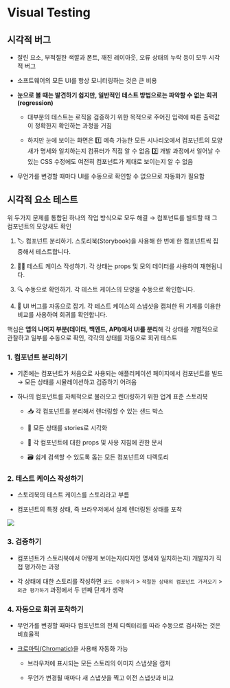# Visual Testing

## 시각적 버그

- 잘린 요소, 부적절한 색깔과 폰트, 깨진 레이아웃, 오류 상태의 누락 등이 모두 시각적 버그

- 소프트웨어의 모든 UI를 항상 모니터링하는 것은 큰 비용

- **눈으로 볼 때는 발견하기 쉽지만, 일반적인 테스트 방법으로는 파악할 수 없는 회귀(regression)**

  - 대부분의 테스트는 로직을 검증하기 위한 목적으로 주어진 입력에 따른 출력값이 정확한지 확인하는 과정을 거침

  - 하지만 눈에 보이는 화면은 1️⃣ 예측 가능한 모든 시나리오에서 컴포넌트의 모양새가 명세와 일치하는지 컴퓨터가 직접 알 수 없음 2️⃣ 개발 과정에서 일어날 수 있는 CSS 수정에도 여전히 컴포넌트가 제대로 보이는지 알 수 없음

- 무언가를 변경할 때마다 UI를 수동으로 확인할 수 없으므로 자동화가 필요함

## 시각적 요소 테스트

위 두가지 문제를 통합된 하나의 작업 방식으로 모두 해결 → 컴포넌트를 빌드할 때 그 컴포넌트의 모양새도 확인

1. 🏷 컴포넌트 분리하기. 스토리북(Storybook)을 사용해 한 번에 한 컴포넌트씩 집중해서 테스트합니다.

2. ✍🏽 테스트 케이스 작성하기. 각 상태는 props 및 모의 데이터를 사용하여 재현됩니다.

3. 🔍 수동으로 확인하기. 각 테스트 케이스의 모양을 수동으로 확인합니다.

4. 📸 UI 버그를 자동으로 잡기. 각 테스트 케이스의 스냅샷을 캡처한 뒤 기계를 이용한 비교를 사용하여 회귀를 확인합니다.

핵심은 **앱의 나머지 부분(데이터, 백엔드, API)에서 UI를 분리**해 각 상태를 개별적으로 관찰하고 일부를 수동으로 확인, 각각의 상태를 자동으로 회귀 테스트

### 1. 컴포넌트 분리하기

- 기존에는 컴포넌트가 처음으로 사용되는 애플리케이션 페이지에서 컴포넌트를 빌드 → 모든 상태를 시뮬레이션하고 검증하기 어려움

- 하나의 컴포넌트를 자체적으로 불러오고 렌더링하기 위한 업계 표준 스토리북

  - 📥 각 컴포넌트를 분리해서 렌더링할 수 있는 샌드 박스

  - 🔭 모든 상태를 stories로 시각화

  - 📑 각 컴포넌트에 대한 props 및 사용 지침에 관한 문서

  - 🗃️ 쉽게 검색할 수 있도록 돕는 모든 컴포넌트의 디렉토리

### 2. 테스트 케이스 작성하기

- 스토리북의 테스트 케이스를 스토리라고 부름

- 컴포넌트의 특정 상태, 즉 브라우저에서 실제 렌더링된 상태를 포착

![](https://storybook.js.org/tutorials/ui-testing-handbook/task-states.png)

### 3. 검증하기

- 컴포넌트가 스토리북에서 어떻게 보이는지(디자인 명세와 일치하는지) 개발자가 직접 평가하는 과정

- 각 상태에 대한 스토리를 작성하면 `코드 수정하기` > `적절한 상태의 컴포넌트 가져오기` > `외관 평가하기` 과정에서 두 번째 단계가 생략

### 4. 자동으로 회귀 포착하기

- 무언가를 변경할 때마다 컴포넌트의 전체 디렉터리를 따라 수동으로 검사하는 것은 비효율적

- [크로마틱(Chromatic)](http://chromatic.com/)을 사용해 자동화 가능

  - 브라우저에 표시되는 모든 스토리의 이미지 스냅샷을 캡처

  - 무언가 변경될 때마다 새 스냅샷을 찍고 이전 스냅샷과 비교
